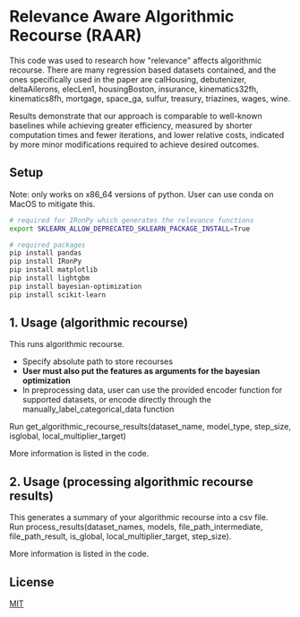 # Relevance Aware Algorithmic Recourse (RAAR)

This code was used to research how "relevance" affects algorithmic recourse. There are many regression based datasets contained, and the ones specifically used in the paper are calHousing, debutenizer, deltaAilerons, elecLen1, housingBoston, insurance, kinematics32fh, kinematics8fh, mortgage, space_ga, sulfur, treasury, triazines, wages, wine.

Results demonstrate that our approach is comparable to well-known baselines while achieving greater efficiency, measured by shorter computation times and fewer iterations, and lower relative costs, indicated by more minor modifications required to achieve desired outcomes. 

## Setup
Note: only works on x86_64 versions of python. User can use conda on MacOS to mitigate this. 

```bash
# required for IRonPy which generates the relevance functions
export SKLEARN_ALLOW_DEPRECATED_SKLEARN_PACKAGE_INSTALL=True 

# required packages
pip install pandas
pip install IRonPy
pip install matplotlib
pip install lightgbm
pip install bayesian-optimization
pip install scikit-learn
```

## 1. Usage (algorithmic recourse)
This runs algorithmic recourse.

- Specify absolute path to store recourses
- **User must also put the features as arguments for the bayesian optimization**
- In preprocessing data, user can use the provided encoder function for supported datasets, or encode directly through the manually_label_categorical_data function

Run get_algorithmic_recourse_results(dataset_name, model_type, step_size, isglobal, local_multiplier_target) 

More information is listed in the code.

## 2. Usage (processing algorithmic recourse results)
This generates a summary of your algorithmic recourse into a csv file.\
Run process_results(dataset_names, models, file_path_intermediate, file_path_result, is_global, local_multiplier_target, step_size).

More information is listed in the code.


## License

[MIT](https://choosealicense.com/licenses/mit/)
